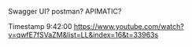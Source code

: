 Swagger UI? postman? APIMATIC?

Timestamp 9:42:00 https://www.youtube.com/watch?v=qwfE7fSVaZM&list=LL&index=16&t=33963s